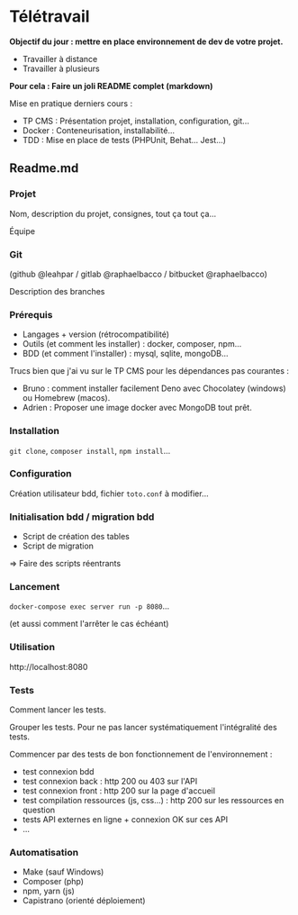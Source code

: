 # Télétravail

**Objectif du jour : mettre en place environnement de dev de votre projet.**

- Travailler à distance
- Travailler à plusieurs


**Pour cela : Faire un joli README complet (markdown)**


Mise en pratique derniers cours :
- TP CMS : Présentation projet, installation, configuration, git...
- Docker : Conteneurisation, installabilité...
- TDD : Mise en place de tests (PHPUnit, Behat... Jest...)


## Readme.md

### Projet

Nom, description du projet, consignes, tout ça tout ça...

Équipe


### Git

(github @leahpar / gitlab @raphaelbacco / bitbucket @raphaelbacco)

Description des branches


### Prérequis

- Langages + version (rétrocompatibilité)
- Outils (et comment les installer) : docker, composer, npm...
- BDD (et comment l'installer) : mysql, sqlite, mongoDB...

Trucs bien que j'ai vu sur le TP CMS pour les dépendances pas courantes :
- Bruno : comment installer facilement Deno avec Chocolatey (windows) ou Homebrew (macos).
- Adrien : Proposer une image docker avec MongoDB tout prêt.


### Installation

```git clone```, ```composer install```, ```npm install```...


### Configuration

Création utilisateur bdd, fichier ```toto.conf``` à modifier...


### Initialisation bdd / migration bdd

- Script de création des tables
- Script de migration

=> Faire des scripts réentrants


### Lancement

```docker-compose exec server run -p 8080```...

(et aussi comment l'arrêter le cas échéant)


### Utilisation

http://localhost:8080


### Tests

Comment lancer les tests.

Grouper les tests. Pour ne pas lancer systématiquement l'intégralité des tests.

Commencer par des tests de bon fonctionnement de l'environnement :
- test connexion bdd
- test connexion back : http 200 ou 403 sur l'API
- test connexion front : http 200 sur la page d'accueil
- test compilation ressources (js, css...) : http 200 sur les ressources en question
- tests API externes en ligne + connexion OK sur ces API 
- ...


### Automatisation

- Make (sauf Windows)
- Composer (php)
- npm, yarn (js)
- Capistrano (orienté déploiement)






